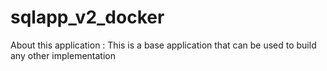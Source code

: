 # sqlapp_v2_docker
About this application : This is a base application that can be used to build any other implementation
